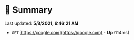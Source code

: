 # 📖 Summary
Last updated: **5/8/2021, 6:46:21 AM**

- `GET` [https://google.com](https://google.com) - **Up** (114ms)
